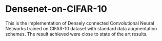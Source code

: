 # Densenet-on-CIFAR-10
This is the implementation of Densely connected Convolutional Neural Networks trained on CIFAR-10 dataset with standard data augmentation schemes. The result achieved were close to state of the art results.
